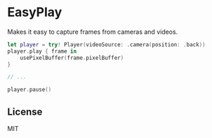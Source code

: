 # EasyPlay

Makes it easy to capture frames from cameras and videos.

```swift
let player = try! Player(videoSource: .camera(position: .back))
player.play { frame in
    usePixelBuffer(frame.pixelBuffer)
}

// ...

player.pause()
```

## License

MIT
